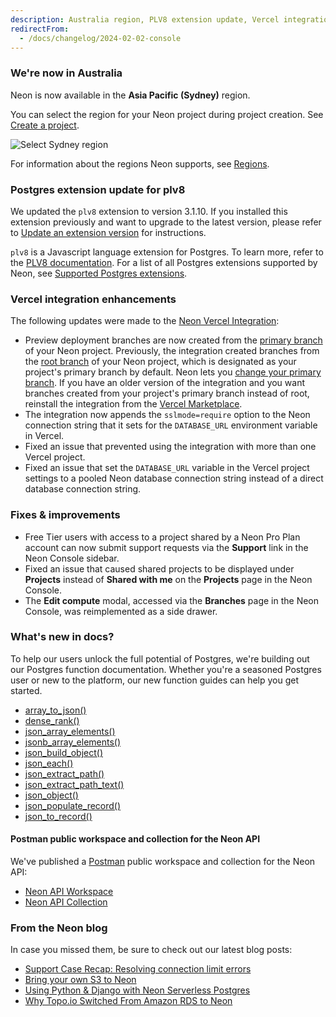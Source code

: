 ```yaml
---
description: Australia region, PLV8 extension update, Vercel integration enhancements, and more
redirectFrom:
  - /docs/changelog/2024-02-02-console 
---
```


### We're now in Australia

Neon is now available in the **Asia  Pacific (Sydney)**	region.

You can select the region for your Neon project during project creation. See [Create a project](/docs/manage/projects#create-a-project).

![Select Sydney region](/docs/relnotes/region_sydney.png)

For information about the regions Neon supports, see [Regions](/docs/introduction/regions).

### Postgres extension update for plv8 

We updated the `plv8` extension to version 3.1.10. If you installed this extension previously and want to upgrade to the latest version, please refer to [Update an extension version](https://neon.tech/docs/extensions/pg-extensions#update-an-extension-version) for instructions.

`plv8` is a Javascript language extension for Postgres. To learn more, refer to the [PLV8 documentation](https://plv8.github.io/). For a list of all Postgres extensions supported by Neon, see [Supported Postgres extensions](https://neon.tech/docs/extensions/pg-extensions).

### Vercel integration enhancements

The following updates were made to the [Neon Vercel Integration](https://vercel.com/integrations/neon):

- Preview deployment branches are now created from the [primary branch](/docs/reference/glossary#primary-branch) of your Neon project. Previously, the integration created branches from the [root branch](/docs/reference/glossary#root-branch) of your Neon project, which is designated as your project's primary branch by default. Neon lets you [change your primary branch](/docs/manage/branches#set-a-branch-as-primary). If you have an older version of the integration and you want branches created from your project's primary branch instead of root, reinstall the integration from the [Vercel Marketplace](https://vercel.com/integrations).
- The integration now appends the `sslmode=require` option to the Neon connection string that it sets for the `DATABASE_URL` environment variable in Vercel.
- Fixed an issue that prevented using the integration with more than one Vercel project. 
- Fixed an issue that set the `DATABASE_URL` variable in the Vercel project settings to a pooled Neon database connection string instead of a direct database connection string.

### Fixes & improvements

- Free Tier users with access to a project shared by a Neon Pro Plan account can now submit support requests via the **Support** link in the Neon Console sidebar.
- Fixed an issue that caused shared projects to be displayed under **Projects** instead of **Shared with me** on the **Projects** page in the Neon Console.
- The **Edit compute** modal, accessed via the **Branches** page in the Neon Console, was reimplemented as a side drawer.   

### What's new in docs?

To help our users unlock the full potential of Postgres, we're building out our Postgres function documentation. Whether you're a seasoned Postgres user or new to the platform, our new function guides can help you get started.

- [array_to_json()](https://neon.tech/docs/functions/array_to_json)
- [dense_rank()](https://neon.tech/docs/functions/dense_rank)
- [json_array_elements()](https://neon.tech/docs/functions/json_array_elements)
- [jsonb_array_elements()](https://neon.tech/docs/functions/jsonb_array_elements)
- [json_build_object()](https://neon.tech/docs/functions/json_build_object)
- [json_each()](https://neon.tech/docs/functions/json_each)
- [json_extract_path()](https://neon.tech/docs/functions/json_extract_path)
- [json_extract_path_text()](https://neon.tech/docs/functions/json_extract_path_text)
- [json_object()](https://neon.tech/docs/functions/json_object)
- [json_populate_record()](https://neon.tech/docs/functions/json_populate_record)
- [json_to_record()](https://neon.tech/docs/functions/json_to_record)

#### Postman public workspace and collection for the Neon API

We've published a [Postman](https://www.postman.com/) public workspace and collection for the Neon API: 
- [Neon API Workspace](https://www.postman.com/lunar-module-administrator-24069866/workspace/neon-serverless-postgres-workspace/overview)
- [Neon API Collection](https://www.postman.com/lunar-module-administrator-24069866/workspace/neon-serverless-postgres-workspace/collection/24017468-c9ee358d-6fbb-49ec-8d2a-f7eb9117917c)

### From the Neon blog

In case you missed them, be sure to check out our latest blog posts:

- [Support Case Recap: Resolving connection limit errors](https://neon.tech/blog/postgres-support-case-recap)
- [Bring your own S3 to Neon](https://neon.tech/blog/bring-your-own-s3-to-neon)
- [Using Python & Django with Neon Serverless Postgres](https://neon.tech/blog/python-django-and-neons-serverless-postgres)
- [Why Topo.io Switched From Amazon RDS to Neon](https://neon.tech/blog/why-topo-io-switched-from-amazon-rds-to-neon)
